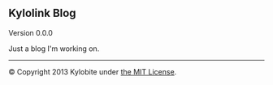 Kylolink Blog
---------------------
Version 0.0.0

Just a blog I'm working on.
***
&copy; Copyright 2013 Kylobite under [the MIT License](LICENSE).